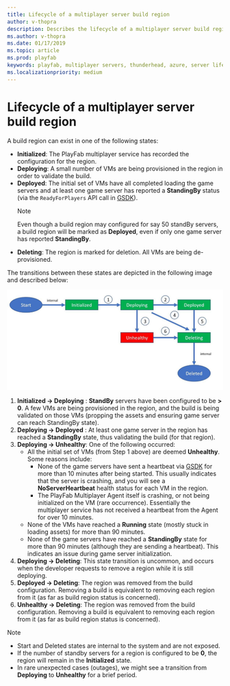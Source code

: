 ```yaml
---
title: Lifecycle of a multiplayer server build region
author: v-thopra
description: Describes the lifecycle of a multiplayer server build region.
ms.author: v-thopra
ms.date: 01/17/2019
ms.topic: article
ms.prod: playfab
keywords: playfab, multiplayer servers, thunderhead, azure, server lifecycle, regions
ms.localizationpriority: medium
---
```


# Lifecycle of a multiplayer server build region

A build region can exist in one of the following states:

- **Initialized**: The PlayFab multiplayer service has recorded the configuration for the region.
- **Deploying**: A small number of VMs are being provisioned in the region in order to validate the build.
- **Deployed**: The initial set of VMs have all completed loading the game servers and at least one game server has reported a **StandingBy** status (via the `ReadyForPlayers` API call in [GSDK](integrating-game-servers-with-gsdk.md)).
  > [!NOTE]
  > Even though a build region may configured for say 50 standBy servers, a build region will be marked as **Deployed**, even if only one game server has reported **StandingBy**.  
- **Deleting**: The region is marked for deletion. All VMs are being de-provisioned.

The transitions between these states are depicted in the following image and described below:

![Multiplayer - Build Region Status](media/tutorials/multiplayer-build-region-status.jpg)

1. **Initialized -> Deploying** : **StandBy** servers have been configured to be **> 0**. A few VMs are being provisioned in the region, and the build is being validated on those VMs (propping the assets and ensuring game server can reach StandingBy state).
2. **Deploying -> Deployed** : At least one game server in the region has reached a **StandingBy** state, thus validating the build (for that region).
3. **Deploying -> Unhealthy**: One of the following occurred:
   - All the initial set of VMs (from Step 1 above) are deemed **Unhealthy**. Some reasons include:  
      - None of the game servers have sent a heartbeat via [GSDK](integrating-game-servers-with-gsdk.md) for more than 10 minutes after being started. This usually indicates that the server is crashing, and you will see a **NoServerHeartbeat** health status for each VM in the region.
      - The PlayFab Multiplayer Agent itself is crashing, or not being initialized on the VM (rare occurrence). Essentially the multiplayer service has not received a heartbeat from the Agent for over 10 minutes.
   - None of the VMs have reached a **Running** state (mostly stuck in loading assets) for more than 90 minutes.
   - None of the game servers have reached a **StandingBy** state for more than 90 minutes (although they are sending a heartbeat). This indicates an issue during game server initialization.
4. **Deploying -> Deleting**: This state transition is uncommon, and occurs when the developer requests to remove a region while it is still deploying.
5. **Deployed -> Deleting**: The region was removed from the build configuration. Removing a build is equivalent to removing each region from it (as far as build region status is concerned).
6. **Unhealthy -> Deleting**: The region was removed from the build configuration. Removing a build is equivalent to removing each region from it (as far as build region status is concerned).

> [!NOTE]
>
> - Start and Deleted states are internal to the system and are not exposed.
> - If the number of standby servers for a region is configured to be **0**, the region will remain in the **Initialized** state.
> - In rare unexpected cases (outages), we might see a transition from **Deploying** to **Unhealthy** for a brief period.
